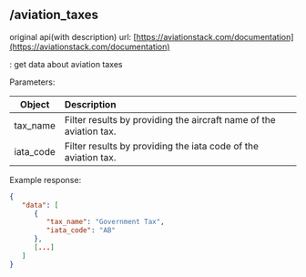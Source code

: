 ## /aviation_taxes
original api(with description) url: [https://aviationstack.com/documentation](https://aviationstack.com/documentation)

: get data about aviation taxes

Parameters:

| Object        |  Description          |
| ------------- |:-------------|
|  tax_name  | Filter results by providing the aircraft name of the aviation tax. |
|  iata_code   |   Filter results by providing the iata code of the aviation tax.  |

Example response:
```json 
{
   "data": [
      {
         "tax_name": "Government Tax",
         "iata_code": "AB"
      },
      [...]
   ]
}
```



